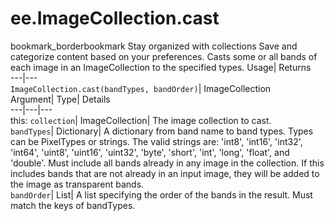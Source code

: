  
#  ee.ImageCollection.cast 
bookmark_borderbookmark Stay organized with collections  Save and categorize content based on your preferences. 
Casts some or all bands of each image in an ImageCollection to the specified types. 
Usage| Returns  
---|---  
`ImageCollection.cast(bandTypes, bandOrder)`| ImageCollection  
Argument| Type| Details  
---|---|---  
this: `collection`| ImageCollection| The image collection to cast.  
`bandTypes`| Dictionary| A dictionary from band name to band types. Types can be PixelTypes or strings. The valid strings are: 'int8', 'int16', 'int32', 'int64', 'uint8', 'uint16', 'uint32', 'byte', 'short', 'int', 'long', 'float', and 'double'. Must include all bands already in any image in the collection. If this includes bands that are not already in an input image, they will be added to the image as transparent bands.  
`bandOrder`| List| A list specifying the order of the bands in the result. Must match the keys of bandTypes.  
